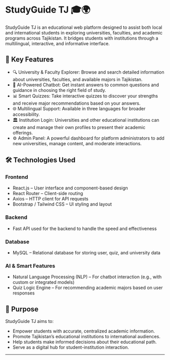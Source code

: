 # StudyGuide TJ 🎓🌍

StudyGuide TJ is an educational web platform designed to assist both local and international students in exploring universities, faculties, and academic programs across Tajikistan. It bridges students with institutions through a multilingual, interactive, and informative interface.

## 🌟 Key Features

- 🔍 University & Faculty Explorer: Browse and search detailed information about universities, faculties, and available majors in Tajikistan.
- 🤖 AI-Powered Chatbot: Get instant answers to common questions and guidance in choosing the right field of study.
- 📊 Smart Quizzes: Take interactive quizzes to discover your strengths and receive major recommendations based on your answers.
- 🌐 Multilingual Support: Available in three languages for broader accessibility.
- 🏛 Institution Login: Universities and other educational institutions can create and manage their own profiles to present their academic offerings.
- ⚙️ Admin Panel: A powerful dashboard for platform administrators to add new universities, manage content, and moderate interactions.

## 🛠 Technologies Used

### Frontend
- React.js – User interface and component-based design
- React Router – Client-side routing
- Axios – HTTP client for API requests
- Bootstrap / Tailwind CSS – UI styling and layout

### Backend
- Fast API used for the backend to handle the speed and effectiveness

### Database
- MySQL – Relational database for storing user, quiz, and university data

### AI & Smart Features
- Natural Language Processing (NLP) – For chatbot interaction (e.g., with custom or integrated models)
- Quiz Logic Engine – For recommending academic majors based on user responses

## 🎯 Purpose

StudyGuide TJ aims to:

- Empower students with accurate, centralized academic information.
- Promote Tajikistan’s educational institutions to international audiences.
- Help students make informed decisions about their educational path.
- Serve as a digital hub for student-institution interaction.

---

